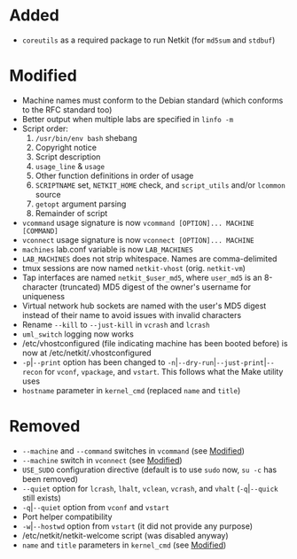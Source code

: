 # Added
- `coreutils` as a required package to run Netkit (for `md5sum` and `stdbuf`)

# Modified
- Machine names must conform to the Debian standard (which conforms to the RFC standard too)
- Better output when multiple labs are specified in `linfo -m`
- Script order:
    1. `/usr/bin/env bash` shebang
    2. Copyright notice
    3. Script description
    4. `usage_line` & `usage`
    5. Other function definitions in order of usage
    6. `SCRIPTNAME` set, `NETKIT_HOME` check, and `script_utils` and/or `lcommon` source
    7. `getopt` argument parsing
    8. Remainder of script
- `vcommand` usage signature is now `vcommand [OPTION]... MACHINE [COMMAND]`
- `vconnect` usage signature is now `vconnect [OPTION]... MACHINE`
- `machines` lab.conf variable is now `LAB_MACHINES`
- `LAB_MACHINES` does not strip whitespace. Names are comma-delimited
- tmux sessions are now named `netkit-vhost` (orig. `netkit-vm`)
- Tap interfaces are named `netkit_$user_md5`, where `user_md5` is an 8-character (truncated) MD5 digest of the owner's username for uniqueness
- Virtual network hub sockets are named with the user's MD5 digest instead of their name to avoid issues with invalid characters
- Rename `--kill` to `--just-kill` in `vcrash` and `lcrash`
- `uml_switch` logging now works
- /etc/vhostconfigured (file indicating machine has been booted before) is now at /etc/netkit/.vhostconfigured
- `-p`|`--print` option has been changed to `-n`|`--dry-run`|`--just-print`|`--recon` for `vconf`, `vpackage`, and `vstart`. This follows what the Make utility uses
- `hostname` parameter in `kernel_cmd` (replaced `name` and `title`)

# Removed
- `--machine` and `--command` switches in `vcommand` (see [Modified](#modified))
- `--machine` switch in `vconnect` (see [Modified](#modified))
- `USE_SUDO` configuration directive (default is to use `sudo` now, `su -c` has been removed)
- `--quiet` option for `lcrash`, `lhalt`, `vclean`, `vcrash`, and `vhalt` (`-q`|`--quick` still exists)
- `-q`|`--quiet` option from `vconf` and `vstart`
- Port helper compatibility
- `-w`|`--hostwd` option from `vstart` (it did not provide any purpose)
- /etc/netkit/netkit-welcome script (was disabled anyway)
- `name` and `title` parameters in `kernel_cmd` (see [Modified](#modified))
